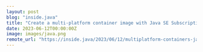 ```yaml
---
layout: post
blog: "inside.java"
title: "Create a multi-platform container image with Java SE Subscription Enterprise Performance Pack"
date: 2023-06-12T00:00:00Z
image: images/java.png
remote_url: "https://inside.java/2023/06/12/multiplatform-containers-javaepp/"
---
```

